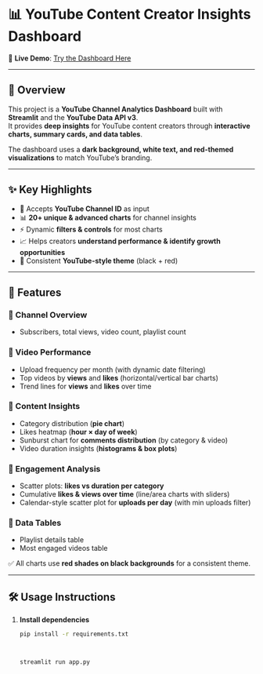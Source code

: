 # 📊 YouTube Content Creator Insights Dashboard  

🔗 **Live Demo**: [Try the Dashboard Here](https://youtube-analyzer-with-app-cpnmdvm6ky5mmaxaz98c9t.streamlit.app/)  

---

## 🚀 Overview  

This project is a **YouTube Channel Analytics Dashboard** built with **Streamlit** and the **YouTube Data API v3**.  
It provides **deep insights** for YouTube content creators through **interactive charts, summary cards, and data tables**.  

The dashboard uses a **dark background, white text, and red-themed visualizations** to match YouTube’s branding.  

---

## ✨ Key Highlights  

- 🎯 Accepts **YouTube Channel ID** as input  
- 📊 **20+ unique & advanced charts** for channel insights  
- ⚡ Dynamic **filters & controls** for most charts  
- 📈 Helps creators **understand performance & identify growth opportunities**  
- 🎨 Consistent **YouTube-style theme** (black + red)  

---

## 📌 Features  

### 🔹 Channel Overview  
- Subscribers, total views, video count, playlist count  

### 🔹 Video Performance  
- Upload frequency per month (with dynamic date filtering)  
- Top videos by **views** and **likes** (horizontal/vertical bar charts)  
- Trend lines for **views** and **likes** over time  

### 🔹 Content Insights  
- Category distribution (**pie chart**)  
- Likes heatmap (**hour × day of week**)  
- Sunburst chart for **comments distribution** (by category & video)  
- Video duration insights (**histograms & box plots**)  

### 🔹 Engagement Analysis  
- Scatter plots: **likes vs duration per category**  
- Cumulative **likes & views over time** (line/area charts with sliders)  
- Calendar-style scatter plot for **uploads per day** (with min uploads filter)  

### 🔹 Data Tables  
- Playlist details table  
- Most engaged videos table  

✅ All charts use **red shades on black backgrounds** for a consistent theme.  

---

## 🛠️ Usage Instructions  

1. **Install dependencies**  
   ```bash
   pip install -r requirements.txt



   streamlit run app.py

